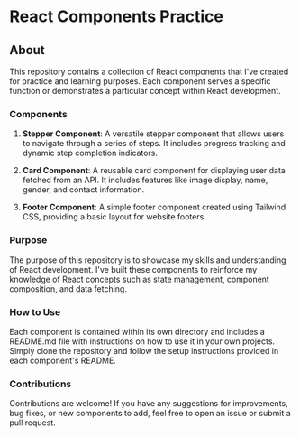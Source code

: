 # React Components Practice

## About

This repository contains a collection of React components that I've created for practice and learning purposes. Each component serves a specific function or demonstrates a particular concept within React development.

### Components

1. **Stepper Component**: A versatile stepper component that allows users to navigate through a series of steps. It includes progress tracking and dynamic step completion indicators.

2. **Card Component**: A reusable card component for displaying user data fetched from an API. It includes features like image display, name, gender, and contact information.

3. **Footer Component**: A simple footer component created using Tailwind CSS, providing a basic layout for website footers.

### Purpose

The purpose of this repository is to showcase my skills and understanding of React development. I've built these components to reinforce my knowledge of React concepts such as state management, component composition, and data fetching.

### How to Use

Each component is contained within its own directory and includes a README.md file with instructions on how to use it in your own projects. Simply clone the repository and follow the setup instructions provided in each component's README.

### Contributions

Contributions are welcome! If you have any suggestions for improvements, bug fixes, or new components to add, feel free to open an issue or submit a pull request.
